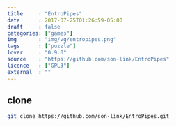 ```yaml
---
title     : "EntroPipes"
date      : 2017-07-25T01:26:59-05:00
draft     : false
categories: ["games"]
img       : "img/vg/entropipes.png"
tags      : ["puzzle"]
lover     : "0.9.0"
source    : "https://github.com/son-link/EntroPipes"
licence   : ["GPL3"]
external  : ""
---
```


## clone

``` sh
git clone https://github.com/son-link/EntroPipes.git
```

